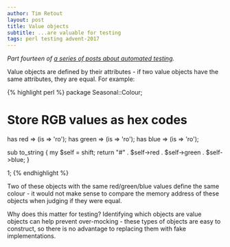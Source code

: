 ```yaml
---
author: Tim Retout
layout: post
title: Value objects
subtitle: ...are valuable for testing
tags: perl testing advent-2017
---
```


*Part fourteen of [a series of posts about automated
 testing](https://tech-blog.cv-library.co.uk/tags/#advent-2017-ref).*

Value objects are defined by their attributes - if two value objects
have the same attributes, they are equal.  For example:

{% highlight perl %}
package Seasonal::Colour;

# Store RGB values as hex codes
has red => (is => 'ro');
has green => (is => 'ro');
has blue => (is => 'ro');

sub to_string {
    my $self = shift;
    return "#" . $self->red . $self->green . $self->blue;
}

1;
{% endhighlight %}

Two of these objects with the same red/green/blue values define the
same colour - it would not make sense to compare the memory address of
these objects when judging if they were equal.

Why does this matter for testing?  Identifying which objects are value
objects can help prevent over-mocking - these types of objects are
easy to construct, so there is no advantage to replacing them with
fake implementations.
